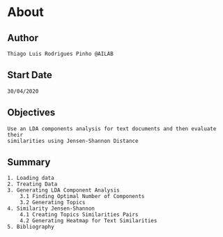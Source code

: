 # About

## Author

    Thiago Luis Rodrigues Pinho @AILAB 

## Start Date

    30/04/2020

## Objectives

    Use an LDA components analysis for text documents and then evaluate their
    similarities using Jensen-Shannon Distance

## Summary

    1. Loading data
    2. Treating Data
    3. Generating LDA Component Analysis
        3.1 Finding Optimal Number of Components
        3.2 Generating Topics
    4. Similarity Jensen-Shannon
        4.1 Creating Topics Similarities Pairs
        4.2 Generating Heatmap for Text Similarities
    5. Bibliography


